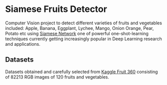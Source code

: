 # Siamese Fruits Detector

Computer Vision project to detect different varieties of fruits and vegetables included: Apple, Banana, Eggplant, Lychee, Mango, Onion Orange, Pear, Potato etc using [Siamese Network](https://www.cs.cmu.edu/~rsalakhu/papers/oneshot1.pdf) one of powerful one-shot-learning techniques currently getting increasingly popular in Deep Learning research and applications.

## Datasets

Datasets obtained and carefully selected from [Kaggle Fruit 360](https://www.kaggle.com/moltean/fruits) consisting of 82213 RGB images of 120 fruits and vegetables.
